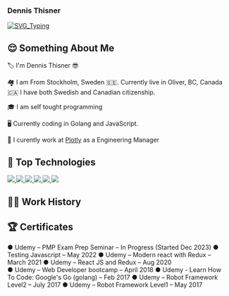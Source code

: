 ### Dennis Thisner

[![SVG_Typing](https://readme-typing-svg.herokuapp.com/?lines=Hello%2C+I+am+Dennis+as+dthisner;Golang+and+Cypress+Developer;Love+helping+people+succeed;Working+at+Plotly)](https://github.com/dthisner)

<h2 align="left">😌 Something About Me</h2>
 
🏷️ I'm Dennis Thisner 😎

🏘️ I am From Stockholm, Sweden 🇸🇪. Currently live in Oliver, BC, Canada 🇨🇦 I have both Swedish and Canadian citizenship. 

🎓 I am self tought programming 

🖥️ Currently coding in Golang and JavaScript.

🔭 I curently work at [Plotly](plotly.com) as a Engineering Manager

<h2 align="left">🔨 Top Technologies</h2>
<p align="left">
    <a href="https://www.go.dev" target="_blank">
        <img
            src="https://img.shields.io/badge/Golang-black?&style=for-the-badge&logo=go"
        />
    </a>
      <a href="https://kubernetes.io/" target="_blank">
        <img
            src="https://img.shields.io/badge/kubernetes-black?&style=for-the-badge&logo=kubernetes"
        />
    </a>
    <a href="https://www.javascript.com/" target="_blank">
        <img
            src="https://img.shields.io/badge/JavaScript-black?&style=for-the-badge&logo=javascript"
        />
    </a>
    <a href="https://www.cypress.io/" target="_blank">
        <img
            src="https://img.shields.io/badge/Cypress-black?&style=for-the-badge&logo=cypress"
        />
    </a>
     <a href="https://github.com/" target="_blank">
        <img
            src="https://img.shields.io/badge/GitHub-black?&style=for-the-badge&logo=github"
        />
    </a>
      <a href="-" target="_blank">
        <img
            src="https://img.shields.io/badge/jira-black?&style=for-the-badge&logo=jira-software"
        />
    </a>
</p>

<h2 align="left"> 👷‍♂️ Work History </h2>


<h2 align="left"> 🏆 Certificates </h2>

●	Udemy – PMP Exam Prep Seminar – In Progress (Started Dec 2023)
●	Testing Javascript – May 2022
●	Udemy – Modern react with Redux – March 2021
●	Udemy – React JS and Redux – Aug 2020	
●	Udemy – Web Developer bootcamp – April 2018
●	Udemy - Learn How To Code: Google's Go (golang) – Feb 2017
●	Udemy – Robot Framework Level2 – July 2017
●	Udemy – Robot Framework Level1 – May 2017
